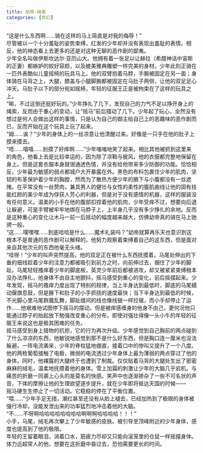 ```yaml
---
title: 幼帝-骑乘
categories: [奇幻]
---
```


“这是什么东西啊……骑在这样的马上简直是对我的侮辱！”<br>尽管被以一个十分羞耻的姿势束缚，红发的少年却并没有表现出羞耻的表情。相反，他的神态看上去更多的还是对这种无聊的恶作剧的鄙夷。<br>少年全名叫做伊斯坎达尔·亚历山大。他拥有着一张足以让赫拉（希腊神话中宙斯的正妻）都嫉妒的姣好容颜，以及媲美雅典雕塑一样完美的身材。少年此刻正骑在一匹外表酷似儿童摇椅的玩具马上。他的双臂抱着马脖，手腕被固定在另一面；身体骑在马背之上，大腿，膝盖与小腿脚腕都被固定在马肚子两侧，让他的双足足心冲天。马肚子以下的部分宛如摇椅，年轻的征服王正是被拘束在了这样的玩具之上。<br>“嘛，不过这倒还挺好玩的。”少年挣扎了几下，发现自己的力气不足以挣开身上的绳索，反而由于重心的变动，让“摇马”前后摆动了几下。少年起了玩心，全然没有想过是何人会做出这样的事情，只是认为自己的御主给自己上的恶趣味的恶作剧而已，反而开始在这个玩具上玩了起来。<br>“姆……诶？”少年的身体上的一丝凉意让他清醒过来。好像是一只手在他的肚子上摸来摸去。<br>“唔……嘻嘻……别摸了好痒啊……”少年嗤嗤地笑了起来。相比其他被抓到这里来的角色，他看上去是比较幸运的，因为除了凉鞋与披风，他的衣服都完整地保留在身上。但是这套衣服本身就很通透色情，并没有给他带来多少防御的功能。恰恰相反，少年最为敏感的弱点都城户大开暴露在外。黑色的布料包裹住少年的肌肉，坚韧的布革保护着少年的胸膛，然而为了散热方便少年的腋下与小腹都没有一丝遮掩。在平常没有一丝赘肉，兼具男人的健壮与女性的柔性的腹肌曲线让他的固有技能红颜的美少年成为俘获人芳心的利器，但是对于没有感情的机器，这样的服装没有任何意义。温柔的小手在他的腹部扣捏着他的肌肉，少年受痒不过，想要向后退让躲避，可是手臂被牢牢地绑在马脖子上，上半身几乎没有多少挣扎的余地。反而是这种重心的变化让木马一前一后摇动的幅度越来越大，仿佛幼帝真的骑在马上驰骋一般。<br>“这……噗嘿嘿……到底哈哈是什么……魔术礼装吗？”幼帝就算再乐天也意识到这根本不是普通的恶作剧可以解释的。他努力观察着束缚着自己的这东西，但是面对来自其他次元的东西他毫无头绪。<br>“哇呀！”少年的叫声突然提高，他的双足正在被什么东西抚摸着。马尾处伸出的下垂的细线趁着少年的注意力都被吸引到前方之时，向前伸过去，捆住了少年的脚趾。马尾轻轻搔痒着少年的脚底板，英灵少年前后都被进攻，却又被紧紧束缚根本没办法挣扎，他身体不由自主地颤抖，摇马感受到重心的变化，前后摇摆起来。少年发现，摇马的搔痒力度出现了特别的规律，当上半身达到最低时，脚底的马尾蠕动偃旗息鼓，但是腋下和肚子的小手抓挠的速度最快；当下半身达到最低的时候，不光脚心里马尾群魔乱舞，脚趾缝间的线也像线锯一样拉锯，而小手却停止了运作……他艰难地试图停下摇马的摆动，但是被痒感缠身的他身不由己，更何况他只能通过脖子的抬起放下勉强改变重心的分布，即使对强壮得像一头小牛的年轻的征服王来说这也是极其困难的任务。<br>摇马感受到身上猎物的抗拒，它的行为再次升级。少年感觉到自己胸前的两点碰到了什么凉凉的东西，他敏锐地感觉到那不是什么好东西，但是胸口连一厘米也没法躲避。一阵电流袭来，少年的脊柱猛地绷直，接着口中的惨叫又提升了一个八度。他的两枚葡萄接触了电极，微弱的电流透过少年身体上最为薄弱的两点穿过了他的身体。同时，他裸露的大腿终于也遭到了制裁。仅仅贴着马背的大腿处生出了密密麻麻的绒毛，温柔地抚摸着他的身体。雪上加霜的刺激让少年的大脑几乎宕机。与痛苦的折磨一同袭上心头的是莫名的快感。笑声中也逐渐掺杂了一些不可名状的声音，下体的摩擦让他的生理欲望逐步提升，就在少年即将抵达天国的时候——<br>摇马硬生生停止了一切活动。它稳稳的停在了平衡位置。<br>“喂……”少年手足无措，潮红甚至还没有从脸上褪去，已经加热到了极限的身体被强行冷却，没能发泄出来的功率猛烈地冲击着他的大脑。<br>“不……不呀啊哈哈哈哈哈哈哈哈啊啊啊哈哈哈哈！！！”<br>小手，马尾，绒毛再次攀上了少年敏感的皮肤。被引导至顶峰附近的少年身体，感度也提高到了他的极限。<br>年轻的王留着眼泪，淌着口水，筋疲力尽却又只能向滚笼里的仓鼠一样摇摆身体。<br>体力远超常人的他，想要在这折磨中昏过去，恐怕需要更长的时间。